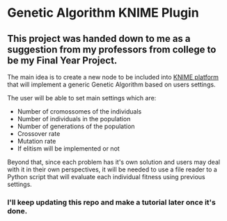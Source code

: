 # Genetic Algorithm KNIME Plugin

## This project was handed down to me as a suggestion from my professors from college to be my Final Year Project.

The main idea is to create a new node to be included into [KNIME platform](https://www.knime.com/) 
that will implement a generic Genetic Algorithm based on users settings.

The user will be able to set main settings which are:
- Number of cromossomes of the individuals
- Number of individuals in the population
- Number of generations of the population
- Crossover rate
- Mutation rate
- If elitism will be implemented or not

Beyond that, since each problem has it's own solution and users may deal with it in their own perspectives, it will be needed to 
use a file reader to a Python script that will evaluate each individual fitness using previous settings.

### I'll keep updating this repo and make a tutorial later once it's done.
